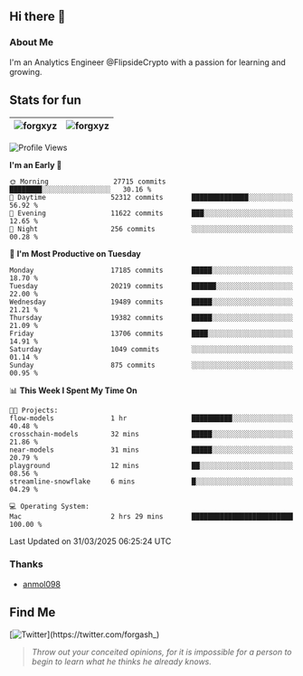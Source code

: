 ## Hi there 👋

### About Me

I'm an Analytics Engineer @FlipsideCrypto with a passion for learning and growing.
  
## Stats for fun

| <img align="center" src="https://github-readme-streak-stats.herokuapp.com/?user=forgxyz&theme=tokyonight" alt="forgxyz" /> | <img align="center" src="https://github-readme-stats.vercel.app/api?username=forgxyz&theme=tokyonight&show_icons=true" alt="forgxyz" /> |
| ------------- |------------- |


<!--START_SECTION:waka-->
![Profile Views](http://img.shields.io/badge/Profile%20Views-0-blue)

**I'm an Early 🐤** 

```text
🌞 Morning                27715 commits       ████████░░░░░░░░░░░░░░░░░   30.16 % 
🌆 Daytime                52312 commits       ██████████████░░░░░░░░░░░   56.92 % 
🌃 Evening                11622 commits       ███░░░░░░░░░░░░░░░░░░░░░░   12.65 % 
🌙 Night                  256 commits         ░░░░░░░░░░░░░░░░░░░░░░░░░   00.28 % 
```
📅 **I'm Most Productive on Tuesday** 

```text
Monday                   17185 commits       █████░░░░░░░░░░░░░░░░░░░░   18.70 % 
Tuesday                  20219 commits       ██████░░░░░░░░░░░░░░░░░░░   22.00 % 
Wednesday                19489 commits       █████░░░░░░░░░░░░░░░░░░░░   21.21 % 
Thursday                 19382 commits       █████░░░░░░░░░░░░░░░░░░░░   21.09 % 
Friday                   13706 commits       ████░░░░░░░░░░░░░░░░░░░░░   14.91 % 
Saturday                 1049 commits        ░░░░░░░░░░░░░░░░░░░░░░░░░   01.14 % 
Sunday                   875 commits         ░░░░░░░░░░░░░░░░░░░░░░░░░   00.95 % 
```


📊 **This Week I Spent My Time On** 

```text
🐱‍💻 Projects: 
flow-models              1 hr                ██████████░░░░░░░░░░░░░░░   40.48 % 
crosschain-models        32 mins             █████░░░░░░░░░░░░░░░░░░░░   21.86 % 
near-models              31 mins             █████░░░░░░░░░░░░░░░░░░░░   20.79 % 
playground               12 mins             ██░░░░░░░░░░░░░░░░░░░░░░░   08.56 % 
streamline-snowflake     6 mins              █░░░░░░░░░░░░░░░░░░░░░░░░   04.29 % 

💻 Operating System: 
Mac                      2 hrs 29 mins       █████████████████████████   100.00 % 
```


 Last Updated on 31/03/2025 06:25:24 UTC
<!--END_SECTION:waka-->

### Thanks
 - [anmol098](https://github.com/anmol098/waka-readme-stats/)
  
## Find Me
[![Twitter](https://img.shields.io/twitter/url/https/twitter.com/forgash_.svg?style=social&label=Follow%20%40forgash_)](https://twitter.com/forgash_)


> *Throw out your conceited opinions, for it is impossible for a person to begin to learn what he thinks he already knows.* 

